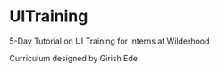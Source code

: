 # UITraining
5-Day Tutorial on UI Training for Interns at Wilderhood

Curriculum designed by Girish Ede
